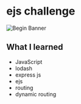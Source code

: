 
# ejs challenge
![Begin Banner](.gif)

## What I learned
* JavaScript
* lodash
* express js
* ejs
* routing
* dynamic routing

